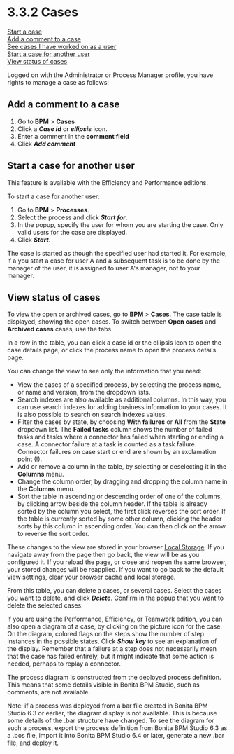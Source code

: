 # 3.3.2 Cases

[Start a case](#start_case)  
[Add a comment to a case](#add_comment)  
[See cases I have worked on as a user](#see_cases)  
[Start a case for another user](#start_case_for)  
[View status of cases](#case_status_table)



Logged on with the Administrator or Process Manager profile, you have rights to manage a case as follows:


## Add a comment to a case

1. Go to **BPM** \> **Cases**
2. Click a _**Case id**_ or _**ellipsis**_ icon.
3. Enter a comment in the **comment field**
4. Click _**Add comment**_

## Start a case for another user


This feature is available with the Efficiency and Performance editions.

To start a case for another user:


1. Go to **BPM** \> **Processes**.
2. Select the process and click **_Start for_**.
3. In the popup, specify the user for whom you are starting the case. Only valid users for the case are displayed.
4. Click **_Start_**.

The case is started as though the specified user had started it. 
For example, if a you start a case for user A and a subsequent task is to be done by the manager of the user, it is assigned to user A's manager, not to your manager.


## View status of cases


To view the open or archived cases, go to **BPM** \> **Cases**. The case table is displayed, showing the open cases. 
To switch between **Open cases** and **Archived cases** cases, use the tabs.


In a row in the table, you can click a case id or the ellipsis icon to open the case details page, or click the process name to open the process details page. 



You can change the view to see only the information that you need:


* View the cases of a specified process, by selecting the process name, or name and version, from the dropdown lists.
* Search indexes are also available as additional columns. In this way, you can use search indexes for adding business information to your cases. It is also possible to search on search indexes values.
* Filter the cases by state, by choosing **With failures** or **All** from the **State** dropdown list. 
The **Failed tasks** column shows the number of failed tasks and tasks where a connector has failed when starting or ending a case. A connector failure at a task is counted as a task failure. 
Connector failures on case start or end are shown by an exclamation point (!).
* Add or remove a column in the table, by selecting or deselecting it in the **Columns** menu.
* Change the column order, by dragging and dropping the column name in the **Columns** menu.
* Sort the table in ascending or descending order of one of the columns, by clicking arrow beside the column header. 
If the table is already sorted by the column you select, the first click reverses the sort order. If the table is currently sorted by some other column, clicking the header sorts by this column in ascending order. 
You can then click on the arrow to reverse the sort order. 

These changes to the view are stored in your browser [Local Storage](https://en.wikipedia.org/wiki/Web_storage#Local_and_session_storage): If you navigate away from the page then go back, the view will be as you configured it. If you reload the page, or close and reopen the same browser, your stored changes will be reapplied. If you want to go back to the default view settings, clear your browser cache and local storage.



From this table, you can delete a cases, or several cases. Select the cases you want to delete, and click **_Delete_**. Confirm in the popup that you want to delete the selected cases.


if you are using the Performance, Efficiency, or Teamwork edition, you can also open a diagram of a case, by clicking on the picture icon for the case. 
On the diagram, colored flags on the steps show the number of step instances in the possible states. Click **_Show key_** to see an explanation of the display. 
Remember that a failure at a step does not necessarily mean that the case has failed entirely, but it might indicate that some action is needed, perhaps to replay a connector.

The process diagram is constructed from the deployed process definition. This means that some details visible in Bonita BPM Studio, such as comments, are not available.

Note: if a process was deployed from a bar file created in Bonita BPM Studio 6.3 or earlier, the diagram display is not available. This is because some details of the .bar structure have changed. 
To see the diagram for such a process, export the process definition from Bonita BPM Studio 6.3 as a .bos file, import it into Bonita BPM Studio 6.4 or later, generate a new .bar file, and deploy it.